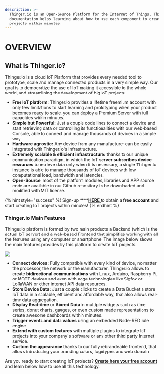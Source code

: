 ```yaml
---
description: >-
  Thinger.io is an Open-Source Platform for the Internet of Things. This
  documentation helps learning about how to use each component to create awesome
  projects within minutes.
---
```


# OVERVIEW

## What is Thinger.io?

Thinger.io is a cloud IoT Platform that provides every needed tool to prototype, scale and manage connected products in a very simple way. Our goal is to democratize the use of IoT making it accessible to the whole world, and streamlining the development of big IoT projects.

* **Free IoT platform**: Thinger.io provides a lifetime freemium account with only few limitations to start learning and prototyping when your product becomes ready to scale, you can deploy a Premium Server with full capacities within minutes.
* **Simple but Powerful**: Just a couple code lines to connect a device and start retrieving data or controlling its functionalities with our web-based Console, able to connect and manage thousands of devices in a simple way.
* **Hardware agnostic:** Any device from any manufacturer can be easily integrated with Thinger.io's infrastructure.
* **Extremely scalable & efficient infrastructure:** thanks to our unique communication paradigm, in which the IoT **server subscribes device resources** to retrieve data only when it is necessary, a single Thinger.io instance is able to manage thousands of IoT devices with low computational load, bandwidth and latencies. 
* **Open-Source**: most of the platform modules, libraries and APP source code are available in our Github repository to be downloaded and modified with MIT license. 

{% hint style="success" %}
Sign-up ****[**HERE** ](https://console.thinger.io/#/signup)to obtain a **free account** and start creating IoT projects within minutes!
{% endhint %}

### Thinger.io Main Features

Thinger.io platform is formed by two main products a Backend \(which is the actual IoT server\) and a web-based Frontend that simplifies working with all the features using any computer or smartphone. The image below shows the main features provides by this platform to create IoT projects. 

![](.gitbook/assets/thinger.io-platform-feature.png)

* **Connect devices:** Fully compatible with every kind of device, no matter the processor, the network or the manufacturer. Thinger.io allows to create **bidirectional communications** with Linux, Arduino, Raspberry Pi, or MQTT devices and even with edge technologies like Sigfox or LoRaWAN or other internet API data resources. 
* **Store Device Data:** Just a couple clicks to create a Data Bucket a store IoT data in a scalable, efficient and affordable way, that also allows real-time data aggregation. 
* **Display Real-time** or **Stored Data** in multiple widgets such as time series, donut charts, gauges, or even custom made representations to create awesome dashboards within minutes. 
* **Trigger events and data values** using an embedded Node-RED rule engine 
* **Extend with custom features** with multiple plugins to integrate IoT projects into your company's software or any other third party Internet service.  
* **Custom the appearance** thanks to our fully rebrandeable frontend, that allows introducing your branding colors, logotypes and web domain 

Are you ready to start creating IoT projects? [**Create here your free account**](https://console.thinger.io/#/signup) and learn below how to use all this technology.



